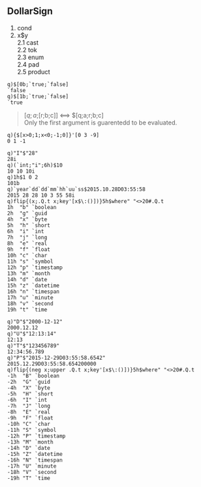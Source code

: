 ## DollarSign  
1. cond  
2. x$y  
  2.1 cast  
  2.2 tok  
  2.3 enum  
  2.4 pad  
  2.5 product  
```Shell
q)$[0b;`true;`false]
`false
q)$[1b;`true;`false]
`true
```  
> $[q;a;$[r;b;c]] <==> $[q;a;r;b;c]  
> Only the first argument is guarentedd to be evaluated.  

```Shell
q){$[x>0;1;x<0;-1;0]}'[0 3 -9]
0 1 -1
```

```Shell
q)"I"$"28"
28i
q)(`int;"i";6h)$10
10 10 10i
q)1h$1 0 2
101b
q)`year`dd`dd`mm`hh`uu`ss$2015.10.28D03:55:58
2015 28 28 10 3 55 58i
q)flip{(x;.Q.t x;key'[x$\:()])}5h$where" "<>20#.Q.t
1h  "b" `boolean  
2h  "g" `guid     
4h  "x" `byte     
5h  "h" `short    
6h  "i" `int      
7h  "j" `long     
8h  "e" `real     
9h  "f" `float    
10h "c" `char     
11h "s" `symbol   
12h "p" `timestamp
13h "m" `month    
14h "d" `date     
15h "z" `datetime 
16h "n" `timespan 
17h "u" `minute   
18h "v" `second   
19h "t" `time     
```

```Shell
q)"D"$"2000-12-12"
2000.12.12
q)"U"$"12:13:14"
12:13
q)"T"$"123456789"
12:34:56.789
q)"P"$"2015-12-29D03:55:58.6542"
2015.12.29D03:55:58.654200000
q)flip{(neg x;upper .Q.t x;key'[x$\:()])}5h$where" "<>20#.Q.t
-1h  "B" `boolean  
-2h  "G" `guid     
-4h  "X" `byte     
-5h  "H" `short    
-6h  "I" `int      
-7h  "J" `long     
-8h  "E" `real     
-9h  "F" `float    
-10h "C" `char     
-11h "S" `symbol   
-12h "P" `timestamp
-13h "M" `month    
-14h "D" `date     
-15h "Z" `datetime 
-16h "N" `timespan 
-17h "U" `minute   
-18h "V" `second   
-19h "T" `time     
```  
